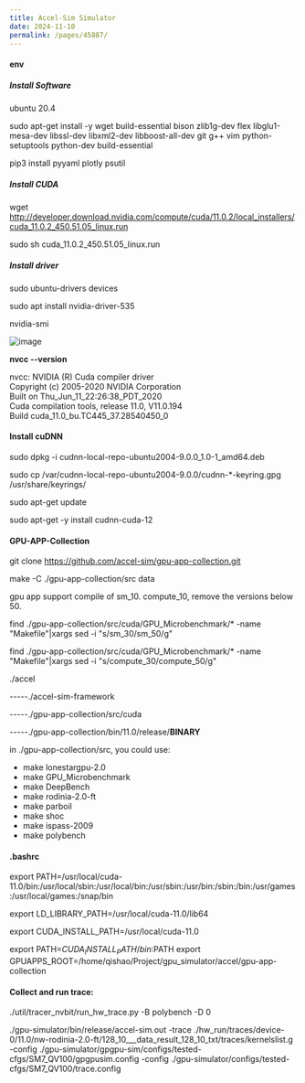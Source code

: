 ```yaml
---
title: Accel-Sim Simulator
date: 2024-11-10
permalink: /pages/45887/
---
```


#### env
##### Install Software
ubuntu 20.4

sudo apt-get install  -y wget build-essential  bison zlib1g-dev flex libglu1-mesa-dev libssl-dev libxml2-dev libboost-all-dev git g++ vim python-setuptools python-dev build-essential

pip3 install pyyaml plotly psutil

##### Install CUDA
wget http://developer.download.nvidia.com/compute/cuda/11.0.2/local_installers/cuda_11.0.2_450.51.05_linux.run

sudo sh cuda_11.0.2_450.51.05_linux.run






##### Install driver
sudo ubuntu-drivers devices

sudo apt install nvidia-driver-535

nvidia-smi


![image](https://github.com/user-attachments/assets/0f88d528-b906-4970-ba7d-12239eadfe6e)


**nvcc --version**

nvcc: NVIDIA (R) Cuda compiler driver\
Copyright (c) 2005-2020 NVIDIA Corporation\
Built on Thu_Jun_11_22:26:38_PDT_2020\
Cuda compilation tools, release 11.0, V11.0.194\
Build cuda_11.0_bu.TC445_37.28540450_0





#### Install cuDNN
sudo dpkg -i cudnn-local-repo-ubuntu2004-9.0.0_1.0-1_amd64.deb

sudo cp /var/cudnn-local-repo-ubuntu2004-9.0.0/cudnn-*-keyring.gpg /usr/share/keyrings/

sudo apt-get update

sudo apt-get -y install cudnn-cuda-12



#### GPU-APP-Collection

git clone https://github.com/accel-sim/gpu-app-collection.git

make -C ./gpu-app-collection/src data

gpu app support compile of sm_10. compute_10, remove the versions below 50.

find ./gpu-app-collection/src/cuda/GPU_Microbenchmark/* -name "Makefile"|xargs sed -i "s/sm_30/sm_50/g"

find ./gpu-app-collection/src/cuda/GPU_Microbenchmark/* -name "Makefile"|xargs sed -i "s/compute_30/compute_50/g"

./accel

-----./accel-sim-framework

-----./gpu-app-collection/src/cuda

-----./gpu-app-collection/bin/11.0/release/**BINARY**


in ./gpu-app-collection/src, you could use:
- make lonestargpu-2.0
- make GPU_Microbenchmark
- make DeepBench
- make rodinia-2.0-ft
- make parboil
- make shoc
- make ispass-2009
- make polybench
#### .bashrc
export PATH=/usr/local/cuda-11.0/bin:/usr/local/sbin:/usr/local/bin:/usr/sbin:/usr/bin:/sbin:/bin:/usr/games:/usr/local/games:/snap/bin

export LD_LIBRARY_PATH=/usr/local/cuda-11.0/lib64

export CUDA_INSTALL_PATH=/usr/local/cuda-11.0

export PATH=$CUDA_INSTALL_PATH/bin:$PATH
export GPUAPPS_ROOT=/home/qishao/Project/gpu_simulator/accel/gpu-app-collection

#### Collect and run trace:

./util/tracer_nvbit/run_hw_trace.py -B polybench -D 0

./gpu-simulator/bin/release/accel-sim.out -trace ./hw_run/traces/device-0/11.0/nw-rodinia-2.0-ft/128_10___data_result_128_10_txt/traces/kernelslist.g -config ./gpu-simulator/gpgpu-sim/configs/tested-cfgs/SM7_QV100/gpgpusim.config -config ./gpu-simulator/configs/tested-cfgs/SM7_QV100/trace.config
